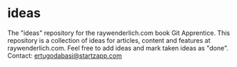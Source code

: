 # ideas
The "ideas" repository for the raywenderlich.com book Git Apprentice.
This repository is a collection of ideas for articles, content
and features at raywenderlich.com.
Feel free to add ideas and mark taken ideas as "done".
Contact: ertugodabasi@startzapp.com